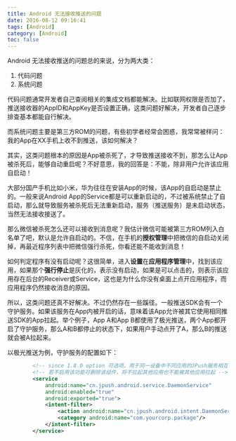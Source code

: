 ```yaml
---
title: Android 无法接收推送的问题
date: 2016-08-12 09:16:41
tags: [Android]
category: [Android]
toc: false
---
```


Android 无法接收推送的问题总的来说，分为两大类：

1. 代码问题
2. 系统问题

代码问题通常开发者自己查阅相关的集成文档都能解决。比如联网权限是否加了，推送接收器的AppID和AppKey是否设置正确，这类问题好解决，开发者自己逐步排查基本都能自行解决。

而系统问题主要是第三方ROM的问题，有些初学者经常会困惑，我常常被样问：我的App在XX手机上收不到推送，该如何解决？

<!-- more -->

其实，这类问题根本的原因是App被杀死了，才导致推送接收不到，那怎么让App被杀死后，能够自动重启呢？不好意思，我的回答是：不能，除非用户允许该应用自启动！

大部分国产手机比如小米，华为往往在安装App的时候，该App的自启动是禁止的。一般来说Android App的Service都是可以重新启动的，不过被系统禁止了自启动，那么就导致服务被杀死后无法重新启动，服务（推送服务）是未启动状态，当然无法接收接送了。

那么微信被杀死怎么还可以接收到消息呢？我估计微信可能被第三方ROM列入白名单了吧，默认是允许自启动的。不信，在手机的**授权管理**中把微信的自启动关闭掉，再最近程序列表中把微信强行杀死，你看还能不能收到消息！

如何判定程序有没有启动呢？这很简单，进入**设置**在**应用程序管理**中，找到该应用，如果那个**强行停止**是灰化的，表示没有启动，如果是可以点击的，则表示该应用存在后台的Receiver或Service，这也是为什么你没有桌面上点开应用程序，而应用程序仍然接收消息的原因。

所以，这类问题还真不好解决。不过仍然存在一些蹊径。一般推送SDK会有一个守护服务。如果该服务在App内被开启的话，意味着该App允许被其它使用相同推送SDK的App拉起。举个例子，App A和App B都使用了极光推送，两个App都开启了守护服务，那么A和B都停止的状态下，如果用户手动点开了A，那么B的推送就会被A拉起来。

以极光推送为例，守护服务的配置如下：

```xml
        <!-- since 1.8.0 option 可选项。用于同一设备中不同应用的JPush服务相互拉起的功能。 -->
        <!-- 若不启用该功能可删除该组件，将不拉起其他应用也不能被其他应用拉起 -->
        <service
            android:name="cn.jpush.android.service.DaemonService"
            android:enabled="true"
            android:exported="true">
            <intent-filter>
                <action android:name="cn.jpush.android.intent.DaemonService"/>
                <category android:name="com.yourcorp.package"/>
            </intent-filter>
        </service>
```
